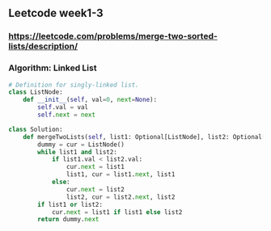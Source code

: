##  Leetcode week1-3

### https://leetcode.com/problems/merge-two-sorted-lists/description/
### Algorithm: Linked List


``` python
# Definition for singly-linked list.
class ListNode:
    def __init__(self, val=0, next=None):
        self.val = val
        self.next = next

class Solution:
    def mergeTwoLists(self, list1: Optional[ListNode], list2: Optional[ListNode]) -> Optional[ListNode]:
        dummy = cur = ListNode()
        while list1 and list2:
            if list1.val < list2.val:
                cur.next = list1
                list1, cur = list1.next, list1
            else:
                cur.next = list2
                list2, cur = list2.next, list2
        if list1 or list2:
            cur.next = list1 if list1 else list2
        return dummy.next

```
